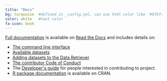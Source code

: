 ```yaml
---
title: "Docs"
bg: turquoise  #defined in _config.yml, can use html color like '#0fbfcf'
color: white   #text color
fa-icon: book
---
```


[Full documentation](https://retriever.readthedocs.org/en/latest/) is available
on [Read the Docs](https://readthedocs.org/) and includes details on:

* [The command line interface](https://retriever.readthedocs.io/en/latest/introduction.html#using-the-command-line)
* [Available datasets](https://retriever.readthedocs.io/en/latest/datasets.html)
* [Adding datasets to the Data Retriever](https://retriever.readthedocs.io/en/latest/scripts.html)
* [The contributor Code of Conduct](https://retriever.readthedocs.io/en/latest/code_of_conduct.html)
* The [Developer's guide](https://retriever.readthedocs.io/en/latest/developer.html)
for people interested in contributing to project.
* [R package documentation](https://cran.r-project.org/web/packages/rdataretriever/rdataretriever.pdf) is available on CRAN.
